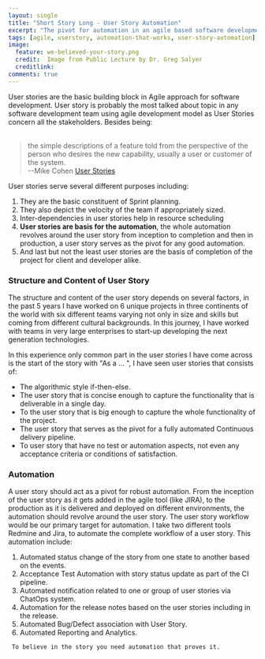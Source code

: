 ```yaml
---
layout: single
title: "Short Story Long - User Story Automation"
excerpt: "The pivot for automation in an agile based software development team is the user story. "
tags: [agile, userstory, automation-that-works, user-story-automation]
image:
  feature: we-believed-your-story.png
  credit:  Image from Public Lecture by Dr. Greg Salyer 
  creditlink: 
comments: true
---
```

User stories are the basic building block in Agile approach for software development. User story is probably the most talked about topic in any software development team using agile development model as User Stories concern all the stakeholders. Besides being:<br/>
<br/>
> the simple descriptions of a feature told from the perspective of the person who desires the new capability, usually a user or customer of the system.
<br/>--Mike Cohen <a href='https://www.mountaingoatsoftware.com/agile/user-stories'>User Stories</a>

User stories serve several different purposes including:<br/>

1. They are the basic constituent of Sprint planning. <br/>
2. They also depict the velocity of the team if appropriately sized.<br/>
3. Inter-dependencies in user stories help in resource scheduling<br/>
4. **User stories are basis for the automation**, the whole automation revolves around the user story from inception to completion and then in production, a user story serves as the pivot for any good automation. <br/>
5. And last but not the least user stories are the basis of completion of the project for client and developer alike.<br/>

### Structure and Content of User Story
The structure and content of the user story depends on several factors, in the past 5 years I have worked on 6 unique projects in three continents of the world with six different teams varying not only in size and skills but coming from different cultural backgrounds. In this journey, I have worked with teams in very large enterprises to start-up developing the next generation technologies.<br/>

In this experience only common part in the user stories I have come across is the start of the story with "As a ... ", I have seen user stories that consists of:<br/>

* The algorithmic style if-then-else. <br/>
* The user story that is concise enough to capture the functionality that is deliverable in a single day.<br/>
* To the user story that is big enough to capture the whole functionality of the project.<br/>
* The user story that serves as the pivot for a fully automated Continuous delivery pipeline.<br/>
* To user story that have no test or automation aspects, not even any acceptance criteria or conditions of satisfaction.<br/>

### Automation 
A user story should act as a pivot for robust automation. From the inception of the user story as it gets added in the agile tool (like JIRA), to the production as it is delivered and deployed on different environments, the automation should revolve around the user story.
The user story workflow would be our primary target for automation. I take two different tools Redmine and Jira, to automate the complete workflow of a user story. This automation include:<br/>

1. Automated status change of the story from one state to another based on the events.<br/>
2. Acceptance Test Automation with story status update as part of the CI pipeline.<br/>
3. Automated notification related to one or group of user stories via ChatOps system. <br/>
4. Automation for the release notes based on the user stories including in the release.<br/>
5. Automated Bug/Defect association with User Story.<br/>
6. Automated Reporting and Analytics.<br/>




` To believe in the story you need automation that proves it.`